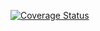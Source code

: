 [![Coverage Status](https://coveralls.io/repos/github/coderlxn/LearnPython/badge.svg?branch=master)](https://coveralls.io/github/coderlxn/LearnPython?branch=master)